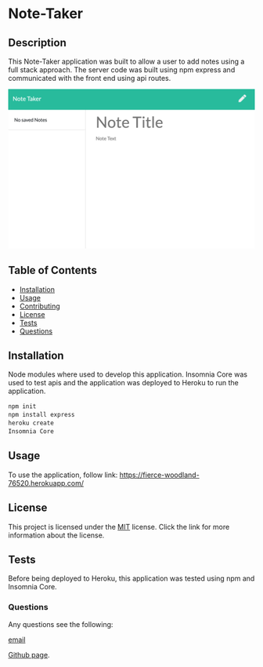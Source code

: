 # Note-Taker

## Description
This Note-Taker application was built to allow a user to add notes using a full stack approach. The server code was built using npm express and communicated with the front end using api routes. 

![Website Image](./public/assets/images/webpage.png)

## Table of Contents
* [Installation](#installation)
* [Usage](#usage)
* [Contributing](#contributing)
* [License](#license)
* [Tests](#tests)
* [Questions](#questions)

## Installation
Node modules where used to develop this application. Insomnia Core was used to test apis and the application was deployed to Heroku to run the application.
  
```md
npm init
npm install express
heroku create
Insomnia Core
```

## Usage
To use the application, follow link: https://fierce-woodland-76520.herokuapp.com/ 

## License
This project is licensed under the [MIT](https://choosealicense.com/licenses/mit/) license. Click the link for more information about the license.

## Tests
Before being deployed to Heroku, this application was tested using npm and Insomnia Core.

### Questions
Any questions see the following: 

[email](mailto:XXX@gmail.com)

[Github page]('https://github.com/anthonykieu/note-taker').